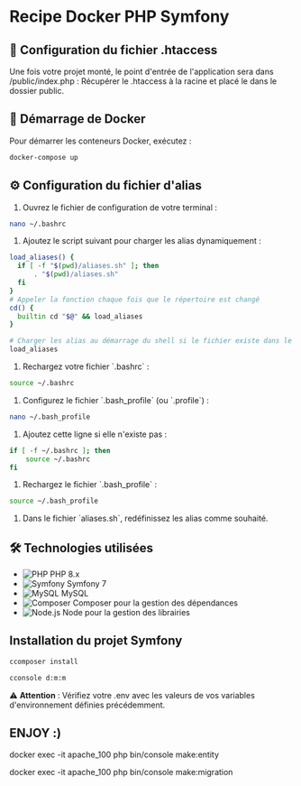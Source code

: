 # Recipe Docker PHP Symfony
## 🔩 Configuration du fichier .htaccess

Une fois votre projet monté, le point d'entrée de l'application sera dans /public/index.php :
Récupérer le .htaccess à la racine et placé le dans le dossier public.

## 🚀 Démarrage de Docker

Pour démarrer les conteneurs Docker, exécutez :

```bash
docker-compose up
```
## ⚙️ Configuration du fichier d'alias

1. Ouvrez le fichier de configuration de votre terminal :

```bash
nano ~/.bashrc
```
1. Ajoutez le script suivant pour charger les alias dynamiquement :

```bash
load_aliases() {
  if [ -f "$(pwd)/aliases.sh" ]; then
      . "$(pwd)/aliases.sh"
  fi
}
# Appeler la fonction chaque fois que le répertoire est changé
cd() {
  builtin cd "$@" && load_aliases
}

# Charger les alias au démarrage du shell si le fichier existe dans le répertoire actuel
load_aliases
```

1. Rechargez votre fichier \`.bashrc\` :

```bash
source ~/.bashrc
```

1. Configurez le fichier \`.bash_profile\` (ou \`.profile\`) :

```bash
nano ~/.bash_profile
```

1. Ajoutez cette ligne si elle n'existe pas :

```bash
if [ -f ~/.bashrc ]; then
    source ~/.bashrc
fi
```

1. Rechargez le fichier \`.bash_profile\` :

```bash
source ~/.bash_profile
```

1. Dans le fichier \`aliases.sh\`, redéfinissez les alias comme souhaité.
## 🛠 Technologies utilisées

- ![PHP](https://img.shields.io/badge/PHP-8.x-787CB5?logo=php) PHP 8.x
- ![Symfony](https://img.shields.io/badge/Symfony-7-black?logo=symfony) Symfony 7
- ![MySQL](https://img.shields.io/badge/MySQL-5.7-4479A1?logo=mysql) MySQL
- ![Composer](https://img.shields.io/badge/Composer-2.x-885630?logo=composer) Composer pour la gestion des dépendances
- ![Node.js](https://img.shields.io/badge/Node.js-20.x-339933?logo=node.js) Node pour la gestion des librairies

## Installation du projet Symfony

```bash
ccomposer install
```

```bash
cconsole d:m:m
```

⚠️ **Attention** : Vérifiez votre .env avec les valeurs de vos variables d'environnement définies précédemment.

## ENJOY :)

docker exec -it apache_100 php bin/console make:entity

docker exec -it apache_100 php bin/console make:migration

